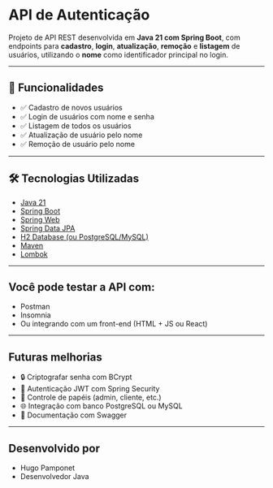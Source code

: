 # API de Autenticação

Projeto de API REST desenvolvida em **Java 21 com Spring Boot**, com endpoints para **cadastro**, **login**, **atualização**, **remoção** e **listagem** de usuários, utilizando o **nome** como identificador principal no login.

---

## 🚀 Funcionalidades

- ✅ Cadastro de novos usuários
- ✅ Login de usuários com nome e senha
- ✅ Listagem de todos os usuários
- ✅ Atualização de usuário pelo nome
- ✅ Remoção de usuário pelo nome

---

## 🛠️ Tecnologias Utilizadas

- [Java 21](https://www.oracle.com/br/java/technologies/javase/jdk21-archive-downloads.html)
- [Spring Boot](https://spring.io/projects/spring-boot)
- [Spring Web](https://spring.io/guides/gs/rest-service/)
- [Spring Data JPA](https://spring.io/projects/spring-data-jpa)
- [H2 Database (ou PostgreSQL/MySQL)](https://www.h2database.com)
- [Maven](https://maven.apache.org/)
- [Lombok](https://projectlombok.org/)

---
## Você pode testar a API com:

- Postman
- Insomnia
- Ou integrando com um front-end (HTML + JS ou React)
---
## Futuras melhorias

- 🔒 Criptografar senha com BCrypt
- 🔐 Autenticação JWT com Spring Security
- 👤 Controle de papéis (admin, cliente, etc.)
- 🌐 Integração com banco PostgreSQL ou MySQL
- 🧾 Documentação com Swagger
---
## Desenvolvido por

- Hugo Pamponet
- Desenvolvedor Java
